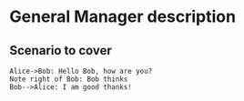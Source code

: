 # General Manager description

## Scenario to cover


```sequence
Alice->Bob: Hello Bob, how are you?
Note right of Bob: Bob thinks
Bob-->Alice: I am good thanks!
```
